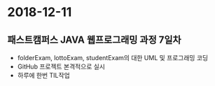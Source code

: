 # 2018-12-11
## 패스트캠퍼스 JAVA 웹프로그래밍 과정 7일차
* folderExam, lottoExam, studentExam의 대한 UML 및 프로그래밍 코딩
* GitHub 프로젝트 본격적으로 실시
* 하루에 한번 TIL작업 
